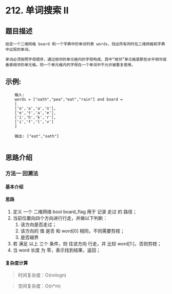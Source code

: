 # 212. 单词搜索 II

## 题目描述

    
    给定一个二维网格 board 和一个字典中的单词列表 words，找出所有同时在二维网格和字典中出现的单词。

    单词必须按照字母顺序，通过相邻的单元格内的字母构成，其中“相邻”单元格是那些水平相邻或垂直相邻的单元格。同一个单元格内的字母在一个单词中不允许被重复使用。

## 示例:
```
  	输入: 
    words = ["oath","pea","eat","rain"] and board =
    [
    ['o','a','a','n'],
    ['e','t','a','e'],
    ['i','h','k','r'],
    ['i','f','l','v']
    ]

    输出: ["eat","oath"]
     

```

## 思路介绍

### 方法一 回溯法

#### 基本介绍

#### 思路

1. 定义 一个 二维网络 bool board_flag 用于 记录 走过 的 路径；
2. 当前位置向四个方向进行行走，并做以下判断：
   1. 该方向是否走过；
   2. 该方向的 值 是否 和 word[0] 相同，不同需要剪枝；
   3. 是否越界
3. 若 满足 以上 三个 条件，则 往该方向 行走，并 比较 word[1:]，否则剪枝；
4. 当 word 长度 为 零，表示找到结果，返回；
   
#### 复杂度计算

> 时间复杂度：O(n*n*logn)

> 空间复杂度：O(n*m)

